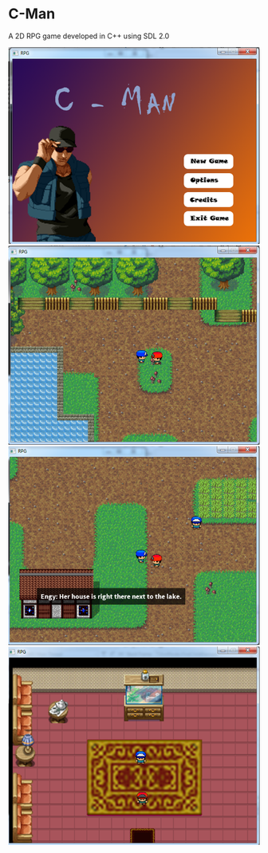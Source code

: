 # C-Man
A 2D RPG game developed in C++ using SDL 2.0

![](https://github.com/bheuju/C-Man/blob/master/results/image1.png)
![](https://github.com/bheuju/C-Man/blob/master/results/image2.png)
![](https://github.com/bheuju/C-Man/blob/master/results/image3.png)
![](https://github.com/bheuju/C-Man/blob/master/results/image4.png)
